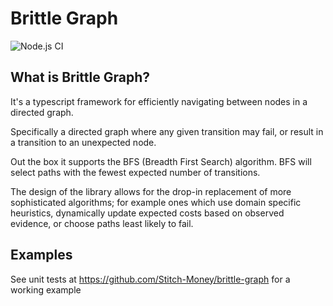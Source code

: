 # Brittle Graph
![Node.js CI](https://github.com/Stitch-Money/brittle-graph/workflows/Node.js%20CI/badge.svg?branch=master)

## What is Brittle Graph?

It's a typescript framework for efficiently navigating between nodes in a directed graph. 

Specifically a directed graph where any given transition may fail, or result in a
transition to an unexpected node. 

Out the box it supports the BFS (Breadth First Search) algorithm. BFS will select paths with the fewest expected number of transitions.

The design of the library allows for the drop-in replacement of more 
sophisticated algorithms; for example ones which use domain specific heuristics, 
dynamically update expected costs based on observed evidence, or choose paths 
least likely to fail.

## Examples
See unit tests at https://github.com/Stitch-Money/brittle-graph for a working example
